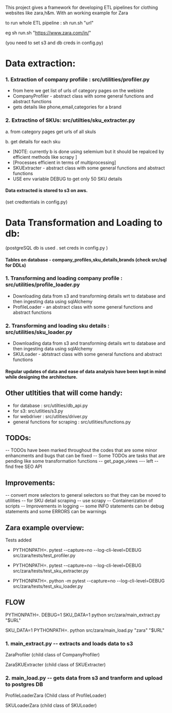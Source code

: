 This project gives a framework for developing ETL pipelines for clothing websites like zara,h&m. 
With an working example for Zara 


to run whole ETL pipeline : 
sh run.sh "url" 

eg sh run.sh "https://www.zara.com/in/"

(you need to set s3 and db creds in config.py)

# Data extraction:

### 1. Extraction of company profiile : src/utilities/profiler.py 

* from here we get list of urls of category pages on the webiste
* CompanyProfiler - abstract class with some general functions and abstract functions
* gets details like phone,email,categories for a brand 

### 2. Extractino of SKUs: src/utilties/sku_extracter.py 

a. from category pages get urls of all skuls 

b. get details for each sku

* [NOTE: currently b is done using selemium but it should be repalced by efficient methods like scrapy ]
* [Processes efficient in terms of multiprocessing]
* SKUExtracter - abstract class with some general functions and abstract functions
* USE env variable DEBUG to get only 50 SKU details 

#### Data extracted is stored to s3 on aws. 

(set credtentials in config.py)


# Data Transformation and Loading to db:
(postgreSQL db is used . set creds in config.py )

#### Tables on database - company_profiles,sku_details,brands (check src/sql for DDLs)

### 1. Transforming and loading company profile : src/utilities/profile_loader.py 

* Downloading data from s3 and transforming details wrt to database and then ingesting data using sqlAlchemy
* ProfileLoader - an abstract class with some general functions and abstract functions

### 2. Transforming and loading sku details : src/utilities/sku_loader.py 

* Downloading data from s3 and transforming details wrt to database and then ingesting data using sqlAlchemy
* SKULoader - abtstract class with some general functions and abstract functions

#### Regular updates of data and ease of data analysis have been kept in mind while designing the architecture. 

## Other utltities that will come handy: 
* for database : src/utilties/db_api.py 
* for s3: src/utlities/s3.py 
* for webdriver : src/utlities/driver.py 
* general functions for scraping : src/utlities/functions.py 



## TODOs:
-- TODOs have been marked throughout the codes that are some minor enhancments and bugs that can be fixed 
-- Some TODOs are tasks that are pending like some transformation functions 
-- get_page_views --- left -- find free SEO API 

## Improvements:
-- convert more selectors to general selectors so that they can be moved to utilities
-- for SKU detail scraping -- use scrapy 
-- Containerization of scripts 
-- Improvements in logging -- some INFO statements can be debug statements and some ERRORS can be warnings 


## Zara example overview:

Tests added 
* PYTHONPATH=. pytest --capture=no --log-cli-level=DEBUG src/zara/tests/test_profiler.py

* PYTHONPATH=. pytest --capture=no --log-cli-level=DEBUG src/zara/tests/test_sku_extracter.py

* PYTHONPATH=. python -m pytest --capture=no --log-cli-level=DEBUG src/zara/tests/test_sku_loader.py


## FLOW 
PYTHONPATH=. DEBUG=1 SKU_DATA=1 python src/zara/main_extract.py "$URL"

SKU_DATA=1 PYTHONPATH=. python src/zara/main_load.py "zara" "$URL"

### 1. main_extract.py -- extracts and loads data to s3

ZaraProfiler (child class of CompanyProfiler) 

ZaraSKUExtracter (child class of SKUExtracter)


### 2. main_load.py -- gets data from s3 and tranform and upload to postgres DB 

ProfileLoaderZara (Child class of ProfileLoader)

SKULoaderZara (child class of SKULoader)





















